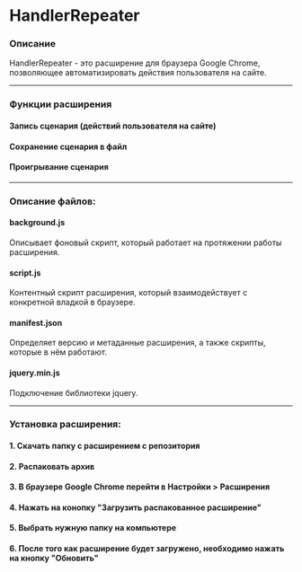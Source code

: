 # HandlerRepeater

### Описание
HandlerRepeater - это расширение для браузера Google Chrome, позволяющее автоматизировать действия пользователя на сайте.

***

### Функции расширения

#### Запись сценария (действий пользователя на сайте)

#### Сохранение сценария в файл

#### Проигрывание сценария 

***

### Описание файлов:

#### background.js

Описывает фоновый скрипт, который работает на протяжении работы расширения.

#### script.js

Контентный скрипт расширения, который взаимодействует с конкретной владкой в браузере.

#### manifest.json

Определяет версию и метаданные расширения, а также скрипты, которые в нём работают.

#### jquery.min.js

Подключение библиотеки jquery.

***

### Установка расширения:

#### 1. Скачать папку с расширением с репозитория

#### 2. Распаковать архив

#### 3. В браузере Google Chrome перейти в Настройки > Расширения

#### 4. Нажать на конопку "Загрузить распакованное расширение"

#### 5. Выбрать нужную папку на компьютере

#### 6. После того как расширение будет загружено, необходимо нажать на кнопку "Обновить"





